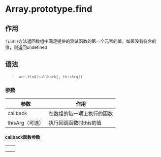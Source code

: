 #	Array.prototype.find

##	作用

`find()`方法返回数组中满足提供的测试函数的第一个元素的值，如果没有符合的值，则返回undefined

##	语法

> ​	`arr.find(callback[, thisArg])`

###	参数

| 参数            | 作用                       |
| --------------- | -------------------------- |
| callback        | 在数组的每一项上执行的函数 |
| thisArg（可选） | 执行回调函数时this的值     |

####	callback函数参数

|      |      |
| ---- | ---- |
|      |      |
|      |      |
|      |      |

